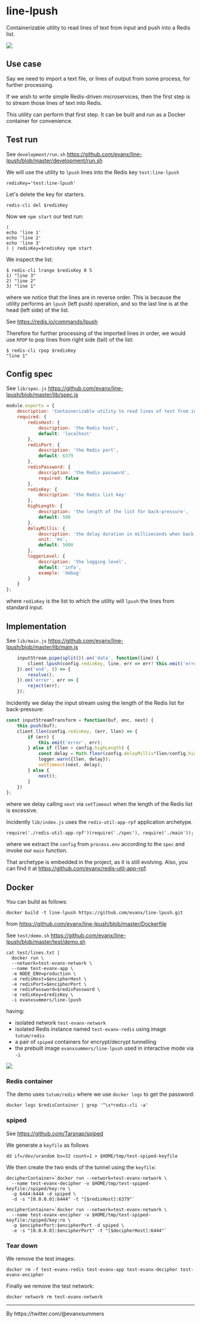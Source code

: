 
# line-lpush

Containerizable utility to read lines of text from input and push into a Redis list.

<img src="https://raw.githubusercontent.com/evanx/line-lpush/master/docs/readme/main.png"/>

## Use case

Say we need to import a text file, or lines of output from some process, for further processing.

If we wish to write simple Redis-driven microservices, then the first step is to stream those lines of text into Redis.

This utility can perform that first step. It can be built and run as a Docker container for convenience.

## Test run

See `development/run.sh` https://github.com/evanx/line-lpush/blob/master/development/run.sh

We will use the utility to `lpush` lines into the Redis key `test:line-lpush`
```
redisKey='test:line-lpush'
```
Let's delete the key for starters.
```
redis-cli del $redisKey
```
Now we `npm start` our test run:
```
(
echo 'line 1'
echo 'line 2'
echo 'line 3'
) | redisKey=$redisKey npm start
```
We inspect the list:
```
$ redis-cli lrange $redisKey 0 5
1) "line 3"
2) "line 2"
3) "line 1"
```
where we notice that the lines are in reverse order. This is because the utility performs an `lpush` (left push) operation, and so the last line is at the head (left side) of the list.

See https://redis.io/commands/lpush

Therefore for further processing of the imported lines in order, we would use `RPOP` to pop lines from right side (tail) of the list:
```
$ redis-cli rpop $redisKey
"line 1"
```

## Config spec

See `lib/spec.js` https://github.com/evanx/line-lpush/blob/master/lib/spec.js
```javascript
module.exports = {
    description: 'Containerizable utility to read lines of text from input and push into a Redis list.',
    required: {
        redisHost: {
            description: 'the Redis host',
            default: 'localhost'
        },
        redisPort: {
            description: 'the Redis port',
            default: 6379
        },
        redisPassword: {
            description: 'the Redis password',
            required: false
        },
        redisKey: {
            description: 'the Redis list key'
        },
        highLength: {
            description: 'the length of the list for back-pressure',
            default: 500
        },
        delayMillis: {
            description: 'the delay duration in milliseconds when back-pressure',
            unit: 'ms',
            default: 5000
        },
        loggerLevel: {
            description: 'the logging level',
            default: 'info',
            example: 'debug'
        }
    }
};
```
where `redisKey` is the list to which the utility will `lpush` the lines from standard input.

## Implementation

See `lib/main.js` https://github.com/evanx/line-lpush/blob/master/lib/main.js
```javascript
    inputStream.pipe(split()).on('data', function(line) {
        client.lpush(config.redisKey, line, err => err? this.emit('error', err): undefined);
    }).on('end', () => {
        resolve();
    }).on('error', err => {
        reject(err);
    });
```

Incidently we delay the input stream using the length of the Redis list for back-pressure:
```javascript
const inputStreamTransform = function(buf, enc, next) {
    this.push(buf);
    client.llen(config.redisKey, (err, llen) => {
        if (err) {
            this.emit('error', err);
        } else if (llen > config.highLength) {
            const delay = Math.floor(config.delayMillis*llen/config.highLength);
            logger.warn({llen, delay});
            setTimeout(next, delay);
        } else {
            next();
        }
    })
};
```
where we delay calling `next` via `setTimeout` when the length of the Redis list is excessive.

Incidently `lib/index.js` uses the `redis-util-app-rpf` application archetype.
```
require('./redis-util-app-rpf')(require('./spec'), require('./main'));
```
where we extract the `config` from `process.env` according to the `spec` and invoke our `main` function.

That archetype is embedded in the project, as it is still evolving. Also, you can find it at https://github.com/evanx/redis-util-app-rpf.


## Docker

You can build as follows:
```
docker build -t line-lpush https://github.com/evanx/line-lpush.git
```
from https://github.com/evanx/line-lpush/blob/master/Dockerfile

See `test/demo.sh` https://github.com/evanx/line-lpush/blob/master/test/demo.sh
```
cat test/lines.txt |
  docker run \
  --network=test-evanx-network \
  --name test-evanx-app \
  -e NODE_ENV=production \
  -e redisHost=$encipherHost \
  -e redisPort=$encipherPort \
  -e redisPassword=$redisPassword \
  -e redisKey=$redisKey \
  -i evanxsummers/line-lpush
```
having:
- isolated network `test-evanx-network`
- isolated Redis instance named `test-evanx-redis` using image `tutum/redis`
- a pair of `spiped` containers for encrypt/decrypt tunnelling
- the prebuilt image `evanxsummers/line-lpush` used in interactive mode via `-i`

<img src="https://raw.githubusercontent.com/evanx/line-lpush/master/docs/readme/demo2.png"/>

### Redis container

The demo uses `tutum/redis` where we use `docker logs` to get the password:
```
docker logs $redisContainer | grep '^\s*redis-cli -a'
```

### spiped

See https://github.com/Tarsnap/spiped

We generate a `keyfile` as follows
```
dd if=/dev/urandom bs=32 count=1 > $HOME/tmp/test-spiped-keyfile
```

We then create the two ends of the tunnel using the `keyfile`:
```
decipherContainer=`docker run --network=test-evanx-network \
  --name test-evanx-decipher -v $HOME/tmp/test-spiped-keyfile:/spiped/key:ro \
  -p 6444:6444 -d spiped \
  -d -s "[0.0.0.0]:6444" -t "[$redisHost]:6379"`
```
```
encipherContainer=`docker run --network=test-evanx-network \
  --name test-evanx-encipher -v $HOME/tmp/test-spiped-keyfile:/spiped/key:ro \
  -p $encipherPort:$encipherPort -d spiped \
  -e -s "[0.0.0.0]:$encipherPort" -t "[$decipherHost]:6444"`
```

### Tear down

We remove the test images:
```
docker rm -f test-evanx-redis test-evanx-app test-evanx-decipher test-evanx-encipher
```
Finally we remove the test network:
```
docker network rm test-evanx-network
```

<hr>
By https://twitter.com/@evanxsummers
